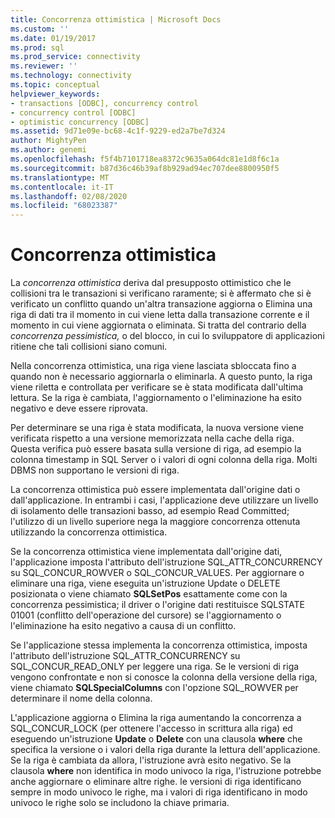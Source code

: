 ```yaml
---
title: Concorrenza ottimistica | Microsoft Docs
ms.custom: ''
ms.date: 01/19/2017
ms.prod: sql
ms.prod_service: connectivity
ms.reviewer: ''
ms.technology: connectivity
ms.topic: conceptual
helpviewer_keywords:
- transactions [ODBC], concurrency control
- concurrency control [ODBC]
- optimistic concurrency [ODBC]
ms.assetid: 9d71e09e-bc68-4c1f-9229-ed2a7be7d324
author: MightyPen
ms.author: genemi
ms.openlocfilehash: f5f4b7101718ea8372c9635a064dc81e1d8f6c1a
ms.sourcegitcommit: b87d36c46b39af8b929ad94ec707dee8800950f5
ms.translationtype: MT
ms.contentlocale: it-IT
ms.lasthandoff: 02/08/2020
ms.locfileid: "68023387"
---
```

# <a name="optimistic-concurrency"></a>Concorrenza ottimistica
La *concorrenza ottimistica* deriva dal presupposto ottimistico che le collisioni tra le transazioni si verificano raramente; si è affermato che si è verificato un conflitto quando un'altra transazione aggiorna o Elimina una riga di dati tra il momento in cui viene letta dalla transazione corrente e il momento in cui viene aggiornata o eliminata. Si tratta del contrario della *concorrenza pessimistica,* o del blocco, in cui lo sviluppatore di applicazioni ritiene che tali collisioni siano comuni.  
  
 Nella concorrenza ottimistica, una riga viene lasciata sbloccata fino a quando non è necessario aggiornarla o eliminarla. A questo punto, la riga viene riletta e controllata per verificare se è stata modificata dall'ultima lettura. Se la riga è cambiata, l'aggiornamento o l'eliminazione ha esito negativo e deve essere riprovata.  
  
 Per determinare se una riga è stata modificata, la nuova versione viene verificata rispetto a una versione memorizzata nella cache della riga. Questa verifica può essere basata sulla versione di riga, ad esempio la colonna timestamp in SQL Server o i valori di ogni colonna della riga. Molti DBMS non supportano le versioni di riga.  
  
 La concorrenza ottimistica può essere implementata dall'origine dati o dall'applicazione. In entrambi i casi, l'applicazione deve utilizzare un livello di isolamento delle transazioni basso, ad esempio Read Committed; l'utilizzo di un livello superiore nega la maggiore concorrenza ottenuta utilizzando la concorrenza ottimistica.  
  
 Se la concorrenza ottimistica viene implementata dall'origine dati, l'applicazione imposta l'attributo dell'istruzione SQL_ATTR_CONCURRENCY su SQL_CONCUR_ROWVER o SQL_CONCUR_VALUES. Per aggiornare o eliminare una riga, viene eseguita un'istruzione Update o DELETE posizionata o viene chiamato **SQLSetPos** esattamente come con la concorrenza pessimistica; il driver o l'origine dati restituisce SQLSTATE 01001 (conflitto dell'operazione del cursore) se l'aggiornamento o l'eliminazione ha esito negativo a causa di un conflitto.  
  
 Se l'applicazione stessa implementa la concorrenza ottimistica, imposta l'attributo dell'istruzione SQL_ATTR_CONCURRENCY su SQL_CONCUR_READ_ONLY per leggere una riga. Se le versioni di riga vengono confrontate e non si conosce la colonna della versione della riga, viene chiamato **SQLSpecialColumns** con l'opzione SQL_ROWVER per determinare il nome della colonna.  
  
 L'applicazione aggiorna o Elimina la riga aumentando la concorrenza a SQL_CONCUR_LOCK (per ottenere l'accesso in scrittura alla riga) ed eseguendo un'istruzione **Update** o **Delete** con una clausola **where** che specifica la versione o i valori della riga durante la lettura dell'applicazione. Se la riga è cambiata da allora, l'istruzione avrà esito negativo. Se la clausola **where** non identifica in modo univoco la riga, l'istruzione potrebbe anche aggiornare o eliminare altre righe. le versioni di riga identificano sempre in modo univoco le righe, ma i valori di riga identificano in modo univoco le righe solo se includono la chiave primaria.

